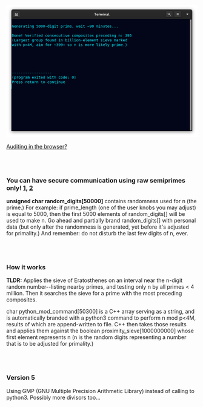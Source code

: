 <!--
Generates 500-50k-digit prime checked with p<4M and preceded by ~399 verified
consecutive composites (largest group found in billion-element sieve.)
-->



<p align="center">
  <img src="https://raw.githubusercontent.com/compromise-evident/ProximitySieve/main/Other/Terminal_a438435ae6fd19ed6eabacd2601c662270288d067fb42481101a0e6ce67859f1.png">
</p>

[Auditing in the browser?](https://coliru.stacked-crooked.com/a/36d064a21f485255)

<br>
<br>

### You can have secure communication using raw semiprimes only! [1](https://twitter.com/redNVR/status/1715952926626103454), [2](https://github.com/compromise-evident/WhatNot/blob/main/Primality-adjusting%20branded%20strings.pdf)

**unsigned char random_digits[50000]** contains randomness used for n (the prime.) For example:
if prime_length (one of the user knobs you may adjust) is equal to 5000, then the first 5000
elements of random_digits[] will be used to make n. Go ahead and partially brand random_digits[]
with personal data (but only after the randomness is generated, yet before it's adjusted for primality.)
And remember: do not disturb the last few digits of n, ever.

<br>
<br>

### How it works

**TLDR:** Applies the sieve of Eratosthenes on an  interval near the n-digit
random number--listing nearby primes, and testing only n by all primes < 4 million.
Then it searches the sieve for a prime with the most preceding composites.

char python_mod_command[50300] is a C++ array serving as a string, and is automatically
branded with a python3 command to perform n mod p<4M, results of which are append-written
to file. C++ then takes those results and applies them against the boolean proximity_sieve[1000000000]
whose first element represents n (n is the random digits representing a number that is to be
adjusted for primality.)

<br>
<br>

### Version 5

Using GMP (GNU Multiple Precision Arithmetic Library) instead of calling to python3. Possibly more divisors too...
